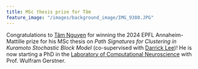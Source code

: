 ```yaml
---
title: MSc thesis prize for Tâm
feature_image: "/images/background_image/IMG_9380.JPG"
---
```


Congratulations to [Tâm Nguyen](https://people.epfl.ch/tam.nguyen?lang=en) for winning the 2024 EPFL Annaheim-Mattille prize for his MSc thesis on *Path Signatures for Clustering in Kuramoto Stochastic Block Model* (co-supervised with [Darrick Lee](https://darricklee.com))! He is now starting a PhD in the [Laboratory of Computational Neuroscience](https://www.epfl.ch/labs/lcn/) with Prof. Wulfram Gerstner.
